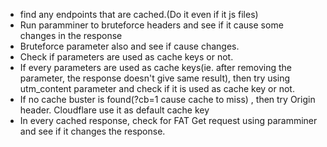 - find any endpoints that are cached.(Do it even if it js files)
- Run paramminer to bruteforce headers and see if it cause some changes in the response
- Bruteforce parameter also and see if cause changes.
- Check if parameters are used as cache keys or not.
- If every parameters are used as cache keys(ie. after removing the parameter, the response doesn't give same result), then try using utm_content parameter and check if it is used as cache key or not.
- If no cache buster is found(?cb=1 cause cache to miss) , then try Origin header. Cloudflare use it as default cache key
- In every cached response, check for FAT Get request using paramminer and see if it changes the response.
